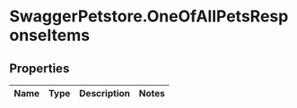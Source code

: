 # SwaggerPetstore.OneOfAllPetsResponseItems

## Properties
Name | Type | Description | Notes
------------ | ------------- | ------------- | -------------
